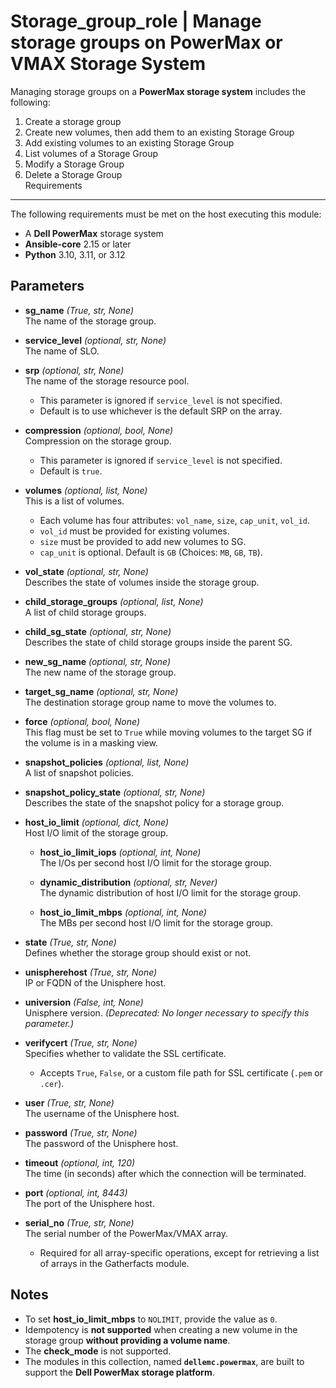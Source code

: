 Storage_group_role | Manage storage groups on PowerMax or VMAX Storage System
=========

Managing storage groups on a **PowerMax storage system** includes the following:  

1. Create a storage group  
2. Create new volumes, then add them to an existing Storage Group  
3. Add existing volumes to an existing Storage Group  
4. List volumes of a Storage Group  
5. Modify a Storage Group  
6. Delete a Storage Group  
Requirements
------------

The following requirements must be met on the host executing this module:  

- A **Dell PowerMax** storage system  
- **Ansible-core** 2.15 or later  
- **Python** 3.10, 3.11, or 3.12  

Parameters  
--------------

- **sg_name** *(True, str, None)*  
  The name of the storage group.  

- **service_level** *(optional, str, None)*  
  The name of SLO.  

- **srp** *(optional, str, None)*  
  The name of the storage resource pool.  
  - This parameter is ignored if `service_level` is not specified.  
  - Default is to use whichever is the default SRP on the array.  

- **compression** *(optional, bool, None)*  
  Compression on the storage group.  
  - This parameter is ignored if `service_level` is not specified.  
  - Default is `true`.  

- **volumes** *(optional, list, None)*  
  This is a list of volumes.  
  - Each volume has four attributes: `vol_name`, `size`, `cap_unit`, `vol_id`.  
  - `vol_id` must be provided for existing volumes.  
  - `size` must be provided to add new volumes to SG.  
  - `cap_unit` is optional. Default is `GB` (Choices: `MB`, `GB`, `TB`).  

- **vol_state** *(optional, str, None)*  
  Describes the state of volumes inside the storage group.  

- **child_storage_groups** *(optional, list, None)*  
  A list of child storage groups.  

- **child_sg_state** *(optional, str, None)*  
  Describes the state of child storage groups inside the parent SG.  

- **new_sg_name** *(optional, str, None)*  
  The new name of the storage group.  

- **target_sg_name** *(optional, str, None)*  
  The destination storage group name to move the volumes to.  

- **force** *(optional, bool, None)*  
  This flag must be set to `True` while moving volumes to the target SG if the volume is in a masking view.  

- **snapshot_policies** *(optional, list, None)*  
  A list of snapshot policies.  

- **snapshot_policy_state** *(optional, str, None)*  
  Describes the state of the snapshot policy for a storage group.  

- **host_io_limit** *(optional, dict, None)*  
  Host I/O limit of the storage group.  

  - **host_io_limit_iops** *(optional, int, None)*  
    The I/Os per second host I/O limit for the storage group.  

  - **dynamic_distribution** *(optional, str, Never)*  
    The dynamic distribution of host I/O limit for the storage group.  

  - **host_io_limit_mbps** *(optional, int, None)*  
    The MBs per second host I/O limit for the storage group.  

- **state** *(True, str, None)*  
  Defines whether the storage group should exist or not.  

- **unispherehost** *(True, str, None)*  
  IP or FQDN of the Unisphere host.  

- **universion** *(False, int, None)*  
  Unisphere version. *(Deprecated: No longer necessary to specify this parameter.)*  

- **verifycert** *(True, str, None)*  
  Specifies whether to validate the SSL certificate.  
  - Accepts `True`, `False`, or a custom file path for SSL certificate (`.pem` or `.cer`).  

- **user** *(True, str, None)*  
  The username of the Unisphere host.  

- **password** *(True, str, None)*  
  The password of the Unisphere host.  

- **timeout** *(optional, int, 120)*  
  The time (in seconds) after which the connection will be terminated.  

- **port** *(optional, int, 8443)*  
  The port of the Unisphere host.  

- **serial_no** *(True, str, None)*  
  The serial number of the PowerMax/VMAX array.  
  - Required for all array-specific operations, except for retrieving a list of arrays in the Gatherfacts module.  

## Notes  

- To set **host_io_limit_mbps** to `NOLIMIT`, provide the value as `0`.  
- Idempotency is **not supported** when creating a new volume in the storage group **without providing a volume name**.  
- The **check_mode** is not supported.  
- The modules in this collection, named **`dellemc.powermax`**, are built to support the **Dell PowerMax storage platform**.  
